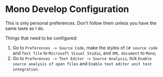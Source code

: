 # Mono Develop Configuration

This is only personal preferences. Don't follow them unless you have the same taste as I do.

Things that need to be configured:
1. Go to `Preferences -> Source Code`, make the styles of `C# source code` and `Text file` to `Microsoft Visual Studio`, and `XML document` to `Mono`;
2. Go to `Preferences -> Text Editor -> Source Analysis`, tick `Enable source analysis of open files` and `Enable text editor unit test integration`.

